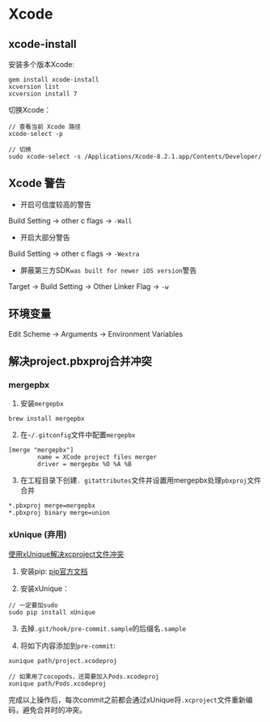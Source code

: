 # Xcode

## xcode-install

安装多个版本Xcode:
```
gem install xcode-install
xcversion list
xcversion install 7
```

切换Xcode：
```
// 查看当前 Xcode 路径
xcode-select -p

// 切换
sudo xcode-select -s /Applications/Xcode-8.2.1.app/Contents/Developer/
```

## Xcode 警告

- 开启可信度较高的警告

Build Setting -> other c flags -> `-Wall`

- 开启大部分警告

Build Setting -> other c flags -> `-Wextra`

- 屏蔽第三方SDK`was built for newer iOS version`警告

Target -> Build Setting -> Other Linker Flag -> `-w`

## 环境变量

Edit Scheme -> Arguments -> Environment Variables

## 解决project.pbxproj合并冲突

### mergepbx

1. 安装`mergepbx`

```shell
brew install mergepbx
```

2. 在`~/.gitconfig`文件中配置`mergepbx`

```
[merge "mergepbx"]
        name = XCode project files merger
        driver = mergepbx %O %A %B
```

3. 在工程目录下创建`. gitattributes`文件并设置用mergepbx处理`pbxproj`文件合并

```
*.pbxproj merge=mergepbx
*.pbxproj binary merge=union
```

### xUnique (弃用)

[使用xUnique解决xcproject文件冲突](http://www.swiftcafe.io/2016/10/12/xunique/)

1. 安装pip: [pip官方文档](https://pip.pypa.io/en/stable/installing/)

2. 安装xUnique：
 ```
 // 一定要加sudo
sudo pip install xUnique
 ```
3. 去掉`.git/hook/pre-commit.sample`的后缀名`.sample`

4. 将如下内容添加到`pre-commit`:
```
xunique path/project.xcodeproj

// 如果用了cocopods，还需要加入Pods.xcodeproj
xunique path/Pods.xcodeproj
```
完成以上操作后，每次commit之前都会通过xUnique将`.xcproject`文件重新编码，避免合并时的冲突。
